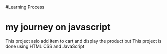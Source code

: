 #Learning Process
# my journey on javascript
This project aslo add item to cart and display the product but 
This project is done using HTML CSS and JavaScript

